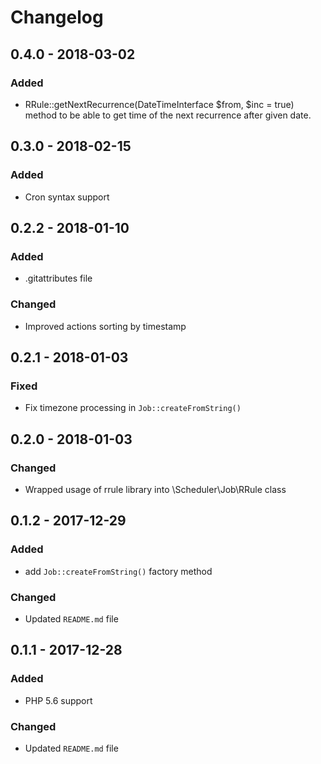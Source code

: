 # Changelog

## 0.4.0 - 2018-03-02

### Added
- RRule::getNextRecurrence(DateTimeInterface $from, $inc = true) method to be able to get time of the next recurrence after given date. 

## 0.3.0 - 2018-02-15

### Added
- Cron syntax support

## 0.2.2 - 2018-01-10

### Added
- .gitattributes file

### Changed
- Improved actions sorting by timestamp

## 0.2.1 - 2018-01-03

### Fixed
- Fix timezone processing in `Job::createFromString()`

## 0.2.0 - 2018-01-03

### Changed
- Wrapped usage of rrule library into \Scheduler\Job\RRule class
 
## 0.1.2 - 2017-12-29

### Added 
- add `Job::createFromString()` factory method

### Changed
- Updated `README.md` file
 
## 0.1.1 - 2017-12-28

### Added 
- PHP 5.6 support

### Changed
- Updated `README.md` file 
